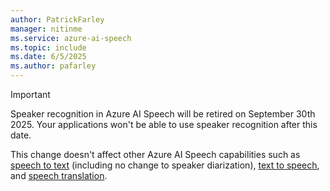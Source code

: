 ```yaml
---
author: PatrickFarley
manager: nitinme
ms.service: azure-ai-speech
ms.topic: include
ms.date: 6/5/2025
ms.author: pafarley
---
```


> [!IMPORTANT]
> Speaker recognition in Azure AI Speech will be retired on September 30th 2025. Your applications won't be able to use speaker recognition after this date.
> 
> This change doesn't affect other Azure AI Speech capabilities such as [speech to text](../speech-to-text.md) (including no change to speaker diarization), [text to speech](../text-to-speech.md), and [speech translation](../speech-translation.md). 
